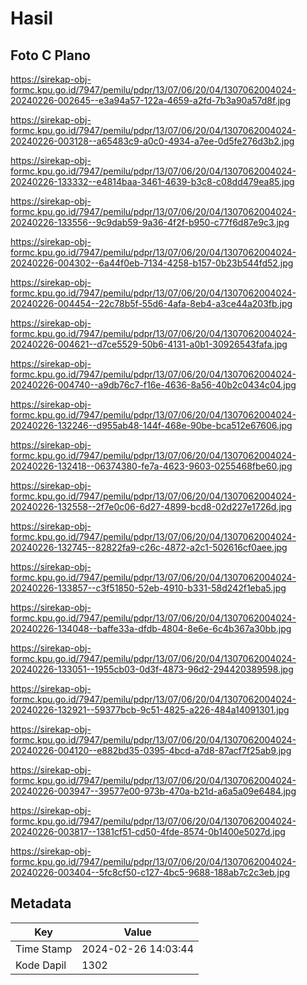 # Hasil

## Foto C Plano

https://sirekap-obj-formc.kpu.go.id/7947/pemilu/pdpr/13/07/06/20/04/1307062004024-20240226-002645--e3a94a57-122a-4659-a2fd-7b3a90a57d8f.jpg

https://sirekap-obj-formc.kpu.go.id/7947/pemilu/pdpr/13/07/06/20/04/1307062004024-20240226-003128--a65483c9-a0c0-4934-a7ee-0d5fe276d3b2.jpg

https://sirekap-obj-formc.kpu.go.id/7947/pemilu/pdpr/13/07/06/20/04/1307062004024-20240226-133332--e4814baa-3461-4639-b3c8-c08dd479ea85.jpg

https://sirekap-obj-formc.kpu.go.id/7947/pemilu/pdpr/13/07/06/20/04/1307062004024-20240226-133556--9c9dab59-9a36-4f2f-b950-c77f6d87e9c3.jpg

https://sirekap-obj-formc.kpu.go.id/7947/pemilu/pdpr/13/07/06/20/04/1307062004024-20240226-004302--6a44f0eb-7134-4258-b157-0b23b544fd52.jpg

https://sirekap-obj-formc.kpu.go.id/7947/pemilu/pdpr/13/07/06/20/04/1307062004024-20240226-004454--22c78b5f-55d6-4afa-8eb4-a3ce44a203fb.jpg

https://sirekap-obj-formc.kpu.go.id/7947/pemilu/pdpr/13/07/06/20/04/1307062004024-20240226-004621--d7ce5529-50b6-4131-a0b1-30926543fafa.jpg

https://sirekap-obj-formc.kpu.go.id/7947/pemilu/pdpr/13/07/06/20/04/1307062004024-20240226-004740--a9db76c7-f16e-4636-8a56-40b2c0434c04.jpg

https://sirekap-obj-formc.kpu.go.id/7947/pemilu/pdpr/13/07/06/20/04/1307062004024-20240226-132246--d955ab48-144f-468e-90be-bca512e67606.jpg

https://sirekap-obj-formc.kpu.go.id/7947/pemilu/pdpr/13/07/06/20/04/1307062004024-20240226-132418--06374380-fe7a-4623-9603-0255468fbe60.jpg

https://sirekap-obj-formc.kpu.go.id/7947/pemilu/pdpr/13/07/06/20/04/1307062004024-20240226-132558--2f7e0c06-6d27-4899-bcd8-02d227e1726d.jpg

https://sirekap-obj-formc.kpu.go.id/7947/pemilu/pdpr/13/07/06/20/04/1307062004024-20240226-132745--82822fa9-c26c-4872-a2c1-502616cf0aee.jpg

https://sirekap-obj-formc.kpu.go.id/7947/pemilu/pdpr/13/07/06/20/04/1307062004024-20240226-133857--c3f51850-52eb-4910-b331-58d242f1eba5.jpg

https://sirekap-obj-formc.kpu.go.id/7947/pemilu/pdpr/13/07/06/20/04/1307062004024-20240226-134048--baffe33a-dfdb-4804-8e6e-6c4b367a30bb.jpg

https://sirekap-obj-formc.kpu.go.id/7947/pemilu/pdpr/13/07/06/20/04/1307062004024-20240226-133051--1955cb03-0d3f-4873-96d2-294420389598.jpg

https://sirekap-obj-formc.kpu.go.id/7947/pemilu/pdpr/13/07/06/20/04/1307062004024-20240226-132921--59377bcb-9c51-4825-a226-484a14091301.jpg

https://sirekap-obj-formc.kpu.go.id/7947/pemilu/pdpr/13/07/06/20/04/1307062004024-20240226-004120--e882bd35-0395-4bcd-a7d8-87acf7f25ab9.jpg

https://sirekap-obj-formc.kpu.go.id/7947/pemilu/pdpr/13/07/06/20/04/1307062004024-20240226-003947--39577e00-973b-470a-b21d-a6a5a09e6484.jpg

https://sirekap-obj-formc.kpu.go.id/7947/pemilu/pdpr/13/07/06/20/04/1307062004024-20240226-003817--1381cf51-cd50-4fde-8574-0b1400e5027d.jpg

https://sirekap-obj-formc.kpu.go.id/7947/pemilu/pdpr/13/07/06/20/04/1307062004024-20240226-003404--5fc8cf50-c127-4bc5-9688-188ab7c2c3eb.jpg


## Metadata

| Key        | Value               |
| ---------- | ------------------- |
| Time Stamp | 2024-02-26 14:03:44 |
| Kode Dapil | 1302                |



